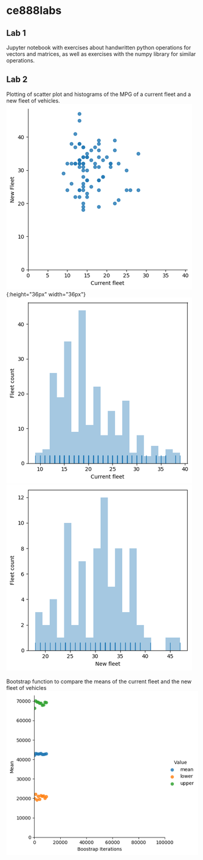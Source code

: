 # ce888labs
## Lab 1
Jupyter notebook with exercises about handwritten python operations for vectors and matrices, as well as exercises with the numpy library for similar operations.
## Lab 2
Plotting of scatter plot and histograms of the MPG of a current fleet and a new fleet of vehicles.
![scatterplot](labs/lab2/scatter_vehicles.png){:height="36px" width="36px"}
![hist_current](labs/lab2/histogram_vehicles_current.png?raw=true)
![hist_new](labs/lab2/histogram_vehicles_new.png?raw=true)
<br/><br/>Bootstrap function to compare the means of the current fleet and the new fleet of vehicles
![bootstrap](labs/lab2/bootstrap_confidence.png?raw=true)
